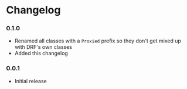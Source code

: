 # Changelog

### 0.1.0

- Renamed all classes with a `Proxied` prefix so they don't get mixed up with DRF's own classes
- Added this changelog

### 0.0.1

- Initial release

